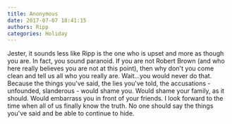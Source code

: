 ```yaml
---
title: Anonymous
date: 2017-07-07 18:41:15
authors: Ripp
categories: Holiday
---
```


 Jester, it sounds less like Ripp is the one who is upset and more as though you are. In fact, you sound paranoid.  If you are not Robert Brown (and who here really believes you are not at this point), then why don't you come clean and tell us all who you really are.  Wait...you would never do that.  Because the things you've said, the lies you've told, the accusations - unfounded, slanderous - would shame you.  Would shame your family, as it should.  Would embarrass you in front of your friends.  I look forward to the time when all of us finally know the truth.  No one should say the things you've said and be able to continue to hide.